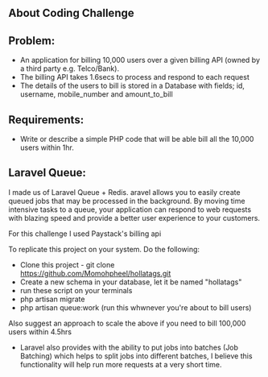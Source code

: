 ## About Coding Challenge

## Problem:
- An application for billing 10,000 users over a given billing API (owned by a third
party e.g. Telco/Bank).
- The billing API takes 1.6secs to process and respond to each request
- The details of the users to bill is stored in a Database with fields; id, username, mobile_number and amount_to_bill

## Requirements:
- Write or describe a simple PHP code that will be able bill all the 10,000 users
within 1hr.

## Laravel Queue: 
I made us of Laravel Queue + Redis. aravel allows you to easily create queued jobs that may be processed in the background. By moving time intensive tasks to a queue, your application can respond to web requests with blazing speed and provide a better user experience to your customers.

For this challenge I used Paystack's billing api

To replicate this project on your system. Do the following: 
- Clone this project - git clone https://github.com/Momohpheel/hollatags.git
- Create a new schema in your database, let it be named "hollatags"
- run these script on your terminals 
- php artisan migrate
- php artisan queue:work (run this whwnever you're about to bill users)


Also suggest an approach to scale the above if you need to bill 100,000 users within 4.5hrs
- Laravel also provides with the ability to put jobs into batches (Job Batching) which helps to split jobs into different batches, I believe this functionality will help run more requests at a very short time.
